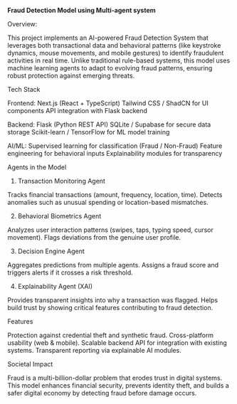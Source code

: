 **Fraud Detection Model using Multi-agent system**

Overview:

This project implements an AI-powered Fraud Detection System that leverages both transactional data and behavioral patterns (like keystroke dynamics, mouse movements, and mobile gestures) to identify fraudulent activities in real time.
Unlike traditional rule-based systems, this model uses machine learning agents to adapt to evolving fraud patterns, ensuring robust protection against emerging threats.

Tech Stack

Frontend:
Next.js (React + TypeScript)
Tailwind CSS / ShadCN for UI components
API integration with Flask backend

Backend:
Flask (Python REST API)
SQLite / Supabase for secure data storage
Scikit-learn / TensorFlow for ML model training

AI/ML:
Supervised learning for classification (Fraud / Non-Fraud)
Feature engineering for behavioral inputs
Explainability modules for transparency

Agents in the Model
1. Transaction Monitoring Agent

Tracks financial transactions (amount, frequency, location, time).
Detects anomalies such as unusual spending or location-based mismatches.

2. Behavioral Biometrics Agent

Analyzes user interaction patterns (swipes, taps, typing speed, cursor movement).
Flags deviations from the genuine user profile.

3. Decision Engine Agent

Aggregates predictions from multiple agents.
Assigns a fraud score and triggers alerts if it crosses a risk threshold.

4. Explainability Agent (XAI)

Provides transparent insights into why a transaction was flagged.
Helps build trust by showing critical features contributing to fraud detection.

Features

Protection against credential theft and synthetic fraud.
Cross-platform usability (web & mobile).
Scalable backend API for integration with existing systems.
Transparent reporting via explainable AI modules.

Societal Impact

Fraud is a multi-billion-dollar problem that erodes trust in digital systems. This model enhances financial security, prevents identity theft, and builds a safer digital economy by detecting fraud before damage occurs.
